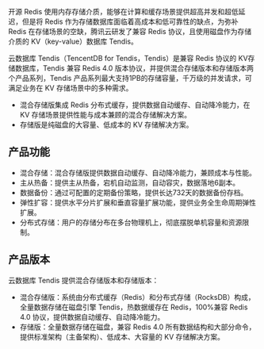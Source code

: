 
开源 Redis 使用内存存储介质，能够在计算和缓存场景提供超高并发和超低延迟，但是将 Redis 作为存储数据库面临着高成本和低可靠性的缺点，为弥补 Redis 在存储场景的空缺，腾讯云研发了兼容 Redis 协议，且使用磁盘作为存储介质的 KV（key-value）数据库 Tendis。

云数据库 Tendis（TencentDB for Tendis，Tendis）是兼容 Redis 协议的 KV存储数据库，Tendis 兼容 Redis 4.0 版本协议，并提供混合存储版本和存储版本两个产品系列，Tendis 产品系列最大支持1PB的存储容量，千万级的并发请求，可满足业务在 KV 存储场景中的多种需求。
- 混合存储版集成 Redis 分布式缓存，提供数据自动缓存、自动降冷能力，在 KV 存储场景提供性能与成本兼顾的混合存储解决方案。
- 存储版是纯磁盘的大容量、低成本的 KV 存储解决方案。

## 产品功能
- 混合存储：混合存储版提供数据自动缓存、自动降冷能力，兼顾成本与性能。
- 主从热备：提供主从热备，宕机自动监测，自动容灾，数据落地6副本。
- 数据备份：通过可配置的定期备份策略，提供长达732天的数据备份存档。
- 弹性扩容：提供水平分片扩展和垂直容量扩展功能，提供业务全生命周期弹性扩展。
- 分布式存储：用户的存储分布在多台物理机上，彻底摆脱单机容量和资源限制。

## 产品版本
云数据库 Tendis 提供混合存储版本和存储版本：
- 混合存储版：系统由分布式缓存（Redis）和分布式存储（RocksDB）构成，全量数据存储在磁盘引擎 Tendis，热数据缓存在 Redis，100%兼容 Redis 4.0 协议，提供数据自动缓存、自动降冷能力。
- 存储版：全量数据存储在磁盘，兼容 Redis 4.0 所有数据结构和大部分命令，提供标准架构（主备架构）、低成本、大容量的 KV 存储解决方案。
